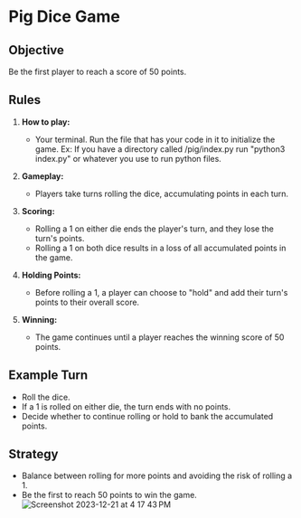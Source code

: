 # Pig Dice Game

## Objective
Be the first player to reach a score of 50 points.

## Rules

1. **How to play:**
   - Your terminal. Run the file that has your code in it to initialize the game. Ex: If you have a directory called /pig/index.py run "python3 index.py"
or whatever you use to run python files.

2. **Gameplay:**
   - Players take turns rolling the dice, accumulating points in each turn.

3. **Scoring:**
   - Rolling a 1 on either die ends the player's turn, and they lose the turn's points.
   - Rolling a 1 on both dice results in a loss of all accumulated points in the game.

4. **Holding Points:**
   - Before rolling a 1, a player can choose to "hold" and add their turn's points to their overall score.

5. **Winning:**
   - The game continues until a player reaches the winning score of 50 points.

## Example Turn
- Roll the dice.
- If a 1 is rolled on either die, the turn ends with no points.
- Decide whether to continue rolling or hold to bank the accumulated points.

## Strategy
- Balance between rolling for more points and avoiding the risk of rolling a 1.
- Be the first to reach 50 points to win the game.
![Screenshot 2023-12-21 at 4 17 43 PM](https://github.com/nainoaktv/pig/assets/105531873/888157d2-1a15-4bd6-887c-d4a56d7e7de4)

